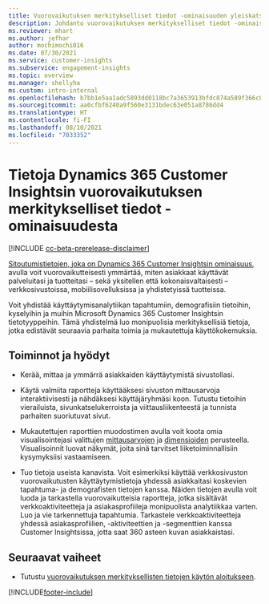 ```yaml
---
title: Vuorovaikutuksen merkitykselliset tiedot -ominaisuuden yleiskatsaus
description: Johdanto vuorovaikutuksen merkitykselliset tiedot -ominaisuuden toimintoihin ja hyötyihin.
ms.reviewer: mhart
ms.author: jefhar
author: mochimochi016
ms.date: 07/30/2021
ms.service: customer-insights
ms.subservice: engagement-insights
ms.topic: overview
ms.manager: shellyha
ms.custom: intro-internal
ms.openlocfilehash: b7bb1e5aa1adc5893dd0118bc7a3653913bfdc874a589f366c8c37152bbfef4d
ms.sourcegitcommit: aa0cfbf6240a9f560e3131bdec63e051a8786dd4
ms.translationtype: HT
ms.contentlocale: fi-FI
ms.lasthandoff: 08/10/2021
ms.locfileid: "7033352"
---
```

# <a name="about-dynamics-365-customer-insights-engagement-insights-capability"></a>Tietoja Dynamics 365 Customer Insightsin vuorovaikutuksen merkitykselliset tiedot -ominaisuudesta 

[!INCLUDE [cc-beta-prerelease-disclaimer](includes/cc-beta-prerelease-disclaimer.md)]

[Sitoutumistietojen, joka on Dynamics 365 Customer Insightsin ominaisuus](https://dynamics.microsoft.com/ai/customer-insights/engagement-insights-capability/), avulla voit vuorovaikutteisesti ymmärtää, miten asiakkaat käyttävät palveluitasi ja tuotteitasi – sekä yksitellen että kokonaisvaltaisesti – verkkosivustoissa, mobiilisovelluksissa ja yhdistetyissä tuotteissa.

Voit yhdistää käyttäytymisanalytiikan tapahtumiin, demografisiin tietoihin, kyselyihin ja muihin Microsoft Dynamics 365 Customer Insightsin tietotyyppeihin. Tämä yhdistelmä luo monipuolisia merkityksellisiä tietoja, jotka edistävät seuraavia parhaita toimia ja mukautettuja käyttökokemuksia.

## <a name="features-and-benefits"></a>Toiminnot ja hyödyt

- Kerää, mittaa ja ymmärrä asiakkaiden käyttäytymistä sivustollasi.

- Käytä valmiita raportteja käyttääksesi sivuston mittausarvoja interaktiivisesti ja nähdäksesi käyttäjäryhmäsi koon. Tutustu tietoihin vierailuista, sivunkatselukerroista ja viittausliikenteestä ja tunnista parhaiten suoriutuvat sivut.

- Mukautettujen raporttien muodostimen avulla voit koota omia visualisointejasi valittujen [mittausarvojen](glossary.md) ja [dimensioiden](glossary.md) perusteella. Visualisoinnit luovat näkymät, joita sinä tarvitset liiketoiminnallisiin kysymyksiisi vastaamiseen.

- Tuo tietoja useista kanavista. Voit esimerkiksi käyttää verkkosivuston vuorovaikutusten käyttäytymistietoja yhdessä asiakkaitasi koskevien tapahtuma- ja demografisten tietojen kanssa. Näiden tietojen avulla voit luoda ja tarkastella vuorovaikutteisia raportteja, jotka sisältävät verkkoaktiviteetteja ja asiakasprofiileja monipuolista analytiikkaa varten. Luo ja vie tarkennettuja tapahtumia. Tarkastele verkkoaktiviteetteja yhdessä asiakasprofiilien, -aktiviteettien ja -segmenttien kanssa Customer Insightsissa, jotta saat 360 asteen kuvan asiakkaistasi.


## <a name="next-steps"></a>Seuraavat vaiheet

- Tutustu [vuorovaikutuksen merkityksellisten tietojen käytön aloitukseen](get-started.md).


[!INCLUDE[footer-include](../includes/footer-banner.md)]